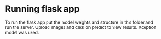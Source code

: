 # Running flask app

To run the flask app put the model weights and structure in this folder and run the server. Upload images and click on predict to view results. Xception model was used.
